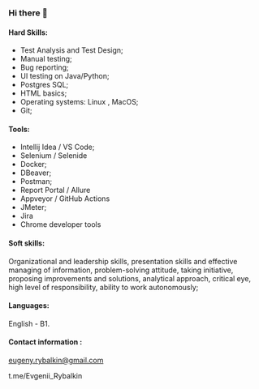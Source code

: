 ### Hi there 👋

<!--
I'm Evgenii, and I'm on a path to become a professional backend developer. I'm currently deepening my skills in Python and Go, aiming to build powerful and efficient server applications.
-->


#### Hard Skills: 
- Test Analysis and Test Design; 
- Manual testing;
- Bug reporting;
- UI testing on Java/Python; 
- Postgres SQL; 
- HTML basics; 
- Operating systems: Linux , MacOS; 
- Git;

#### Tools:  
- Intellij Idea / VS Code;
- Selenium / Selenide
- Docker;
- DBeaver;
- Postman;
- Report Portal / Allure
- Appveyor / GitHub Actions
- JMeter;
- Jira
- Chrome developer tools


#### Soft skills: 
Organizational and leadership skills, presentation skills and effective managing of information, problem-solving attitude, taking initiative, proposing improvements and solutions, analytical approach, critical eye, high level of responsibility, ability to work autonomously;

#### Languages: 
English - B1.

#### Contact information : 

eugeny.rybalkin@gmail.com

t.me/Evgenii_Rybalkin
